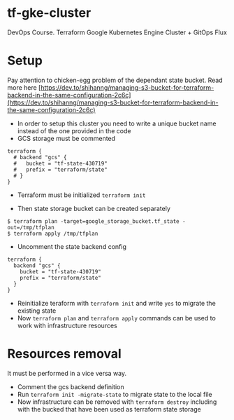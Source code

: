 # tf-gke-cluster
DevOps Course. Terraform Google Kubernetes Engine Cluster + GitOps Flux 

# Setup
Pay attention to chicken-egg problem of the dependant state bucket.
Read more here [https://dev.to/shihanng/managing-s3-bucket-for-terraform-backend-in-the-same-configuration-2c6c](https://dev.to/shihanng/managing-s3-bucket-for-terraform-backend-in-the-same-configuration-2c6c)

* In order to setup this cluster you need to write a unique bucket name instead of the one provided in the code
* GCS storage must be commented
```
terraform {
  # backend "gcs" {
  #   bucket = "tf-state-430719"
  #   prefix = "terraform/state"
  # }
}
```

* Terraform must be initialized `terraform init`

* Then state storage bucket can be created separately
```
$ terraform plan -target=google_storage_bucket.tf_state -out=/tmp/tfplan
$ terraform apply /tmp/tfplan
```

* Uncomment the state backend config

```
terraform {
  backend "gcs" {
    bucket = "tf-state-430719"
    prefix = "terraform/state"
  }
}
```

* Reinitialize teraform with `terraform init` and write `yes` to migrate the existing state
* Now `terraform plan` and `terraform apply` commands can be used to work with infrastructure resources

# Resources removal

It must be performed in a vice versa way.

* Comment the gcs backend definition
* Run `terraform init -migrate-state` to migrate state to the local file
* Now infrastructure can be removed with `terraform destroy` including with the bucked that have been used as terraform state storage

